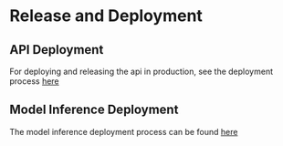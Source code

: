 # Release and Deployment
## API Deployment
For deploying and releasing the api in production, see the deployment process [here](https://github.com/SunbirdAI/sunbird-ai-api/blob/main/api-deployment-docs.md)

## Model Inference Deployment
The model inference deployment process can be found [here](https://github.com/SunbirdAI/sunbirdai-model-inferences/tree/main/deploy-docs)

